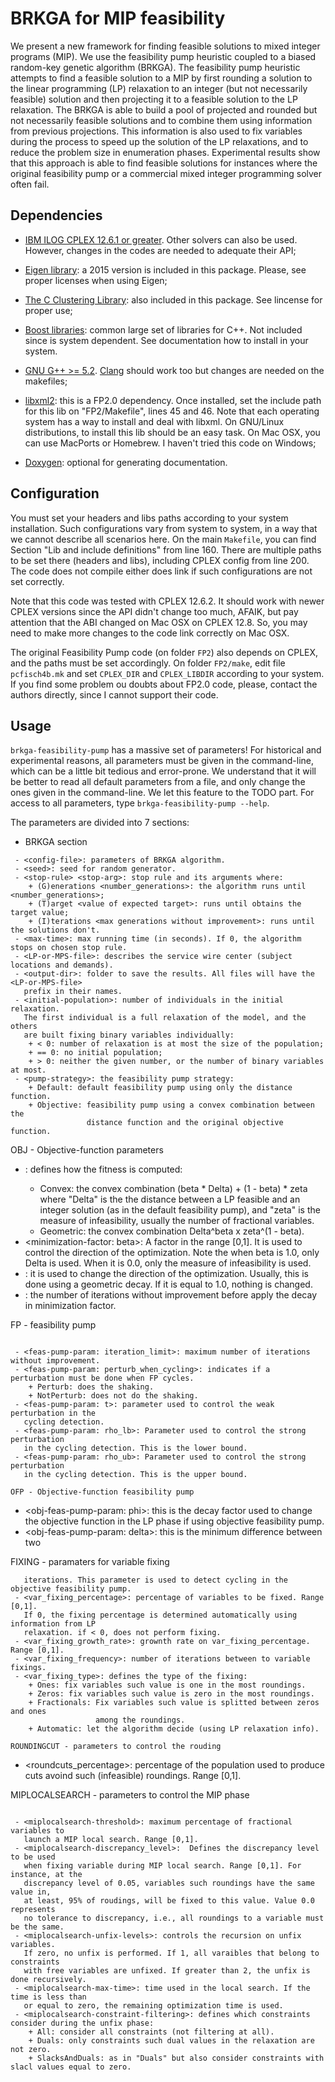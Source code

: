 BRKGA for MIP feasibility
===============================================================================

We present a new framework for finding feasible solutions to mixed integer
programs (MIP). We use the feasibility pump heuristic coupled to a biased
random-key genetic algorithm (BRKGA). The feasibility pump heuristic attempts
to find a feasible solution to a MIP by first rounding a solution to the linear
programming (LP) relaxation to an integer (but not necessarily feasible)
solution and then projecting it to a feasible solution to the LP relaxation.
The BRKGA is able to build a pool of projected and rounded but not necessarily
feasible solutions and to combine them using information from previous
projections. This information is also used to fix variables during the process
to speed up the solution of the LP relaxations, and to reduce the problem size
in enumeration phases. Experimental results show that this approach is able to
find feasible solutions for instances where the original feasibility pump or a
commercial mixed integer programming solver often fail.


Dependencies
-------------------------------------------------------------------------------

- [IBM ILOG CPLEX 12.6.1 or greater](https://www.ibm.com/products/ilog-cplex-optimization-studio). 
  Other solvers can also be used. However, changes in the codes are needed 
  to adequate their API;

- [Eigen library](http://eigen.tuxfamily.org): a 2015 version is included in 
  this package. Please, see proper licenses when using Eigen;

- [The C Clustering Library](http://bonsai.hgc.jp/~mdehoon/software/cluster):
  also included in this package. See lincense for proper use;

- [Boost libraries](https://www.boost.org): common large set of libraries for
  C++. Not included since is system dependent. See documentation how to 
  install in your system.

- [GNU G++ >= 5.2](https://gcc.gnu.org). [Clang](https://clang.llvm.org) 
  should work too but changes are needed on the makefiles;

- [libxml2](http://www.xmlsoft.org/): this is a FP2.0 dependency.  Once
  installed, set the include path for this lib on "FP2/Makefile", lines 45 and
  46. Note that each operating system has a way to install and deal with
  libxml. On GNU/Linux distributions, to install this lib should be an easy
  task. On Mac OSX, you can use MacPorts or Homebrew. I haven't tried this code
  on Windows;

- [Doxygen](http://doxygen.nl): optional for generating documentation.


Configuration
-------------------------------------------------------------------------------

You must set your headers and libs paths according to your system installation.
Such configurations vary from system to system, in a way that we cannot
describe all scenarios here. On the main `Makefile`, you can find Section "Lib
and include definitions" from line 160.  There are multiple paths to be set
there (headers and libs), including CPLEX config from line 200. The code does
not compile either does link if such configurations are not set correctly.

Note that this code was tested with CPLEX 12.6.2. It should work with newer
CPLEX versions since the API didn't change too much, AFAIK, but pay attention
that the ABI changed on Mac OSX on CPLEX 12.8. So, you may need to make more
changes to the code link correctly on Mac OSX.

The original Feasibility Pump code (on folder `FP2`) also depends on CPLEX, and
the paths must be set accordingly. On folder `FP2/make`, edit file
`pcfisch4b.mk` and set `CPLEX_DIR` and `CPLEX_LIBDIR` according to your system.
If you find some problem ou doubts about FP2.0 code, please, contact the
authors directly, since I cannot support their code.


Usage
-------------------------------------------------------------------------------

`brkga-feasibility-pump` has a massive set of parameters! For historical and
experimental reasons, all parameters must be given in the command-line, which
can be a little bit tedious and error-prone. We understand that it will be
better to read all default parameters from a file, and only change the ones
given in the command-line. We let this feature to the TODO part. For access to
all parameters, type `brkga-feasibility-pump --help`.

The parameters are divided into 7 sections:

- BRKGA section

~~~~~~~~~~~~~~~~~~~~~~~~~~~~~~
 - <config-file>: parameters of BRKGA algorithm.
 - <seed>: seed for random generator.
 - <stop-rule> <stop-arg>: stop rule and its arguments where:
	+ (G)enerations <number_generations>: the algorithm runs until <number_generations>;
	+ (T)arget <value of expected target>: runs until obtains the target value;
	+ (I)terations <max generations without improvement>: runs until the solutions don't.
 - <max-time>: max running time (in seconds). If 0, the algorithm stops on chosen stop rule.
 - <LP-or-MPS-file>: describes the service wire center (subject locations and demands).
 - <output-dir>: folder to save the results. All files will have the <LP-or-MPS-file>
   prefix in their names.
 - <initial-population>: number of individuals in the initial relaxation.
   The first individual is a full relaxation of the model, and the others
   are built fixing binary variables individually:
	+ < 0: number of relaxation is at most the size of the population;
	+ == 0: no initial population;
	+ > 0: neither the given number, or the number of binary variables at most.
 - <pump-strategy>: the feasibility pump strategy:
	+ Default: default feasibility pump using only the distance function.
	+ Objective: feasibility pump using a convex combination between the
	             distance function and the original objective function.
~~~~~~~~~~~~~~~~~~~~~~~~~~~~~~

OBJ - Objective-function parameters

 - <fitness-type>: defines how the fitness is computed:
	+ Convex: the convex combination (beta * Delta) + (1 - beta) * zeta
	  where "Delta" is the the distance between a LP feasible and
	  an integer solution (as in the default feasibility pump), and
	  "zeta" is the measure of infeasibility, usually the number of fractional variables. 
	+ Geometric: the convex combination Delta^beta x zeta^(1 - beta).
 - <minimization-factor: beta>: A factor in the range [0,1]. It is used to control the
   direction of the optimization. Note the when beta is 1.0, only
    Delta is used. When it is 0.0, only the measure of infeasibility is used.
 - <minimization-factor-decay>: it is used to change the direction of the optimization.
   Usually, this is done using a geometric decay. If it is equal to 1.0, nothing is changed.
 - <decay-application-offset>: the number of iterations without improvement before apply
   the decay in minimization factor.

FP - feasibility pump
~~~~~~~~~~~~~~~~~~~~~~~~~~~~~~

 - <feas-pump-param: iteration_limit>: maximum number of iterations without improvement.
 - <feas-pump-param: perturb_when_cycling>: indicates if a perturbation must be done when FP cycles.
	+ Perturb: does the shaking.
	+ NotPerturb: does not do the shaking.
 - <feas-pump-param: t>: parameter used to control the weak perturbation in the
   cycling detection.
 - <feas-pump-param: rho_lb>: Parameter used to control the strong perturbation
   in the cycling detection. This is the lower bound.
 - <feas-pump-param: rho_ub>: Parameter used to control the strong perturbation
   in the cycling detection. This is the upper bound.

OFP - Objective-function feasibility pump
~~~~~~~~~~~~~~~~~~~~~~~~~~~~~~
 - <obj-feas-pump-param: phi>: this is the decay factor used to change the
   objective function in the LP phase if using objective feasibility pump.
 - <obj-feas-pump-param: delta>: this is the minimum difference between two

FIXING - paramaters for variable fixing
~~~~~~~~~~~~~~~~~~~~~~~~~~~~~~
   iterations. This parameter is used to detect cycling in the objective feasibility pump.
 - <var_fixing_percentage>: percentage of variables to be fixed. Range [0,1].
   If 0, the fixing percentage is determined automatically using information from LP
   relaxation. if < 0, does not perform fixing.
 - <var_fixing_growth_rate>: grownth rate on var_fixing_percentage. Range [0,1].
 - <var_fixing_frequency>: number of iterations between to variable fixings.
 - <var_fixing_type>: defines the type of the fixing:
	+ Ones: fix variables such value is one in the most roundings.
	+ Zeros: fix variables such value is zero in the most roundings.
	+ Fractionals: Fix variables such value is splitted between zeros and ones
	               among the roundings.
	+ Automatic: let the algorithm decide (using LP relaxation info).

ROUNDINGCUT - parameters to control the rouding
~~~~~~~~~~~~~~~~~~~~~~~~~~~~~~
 - <roundcuts_percentage>: percentage of the population used to produce
   cuts avoind such (infeasible) roundings. Range [0,1].

MIPLOCALSEARCH - parameters to control the MIP phase
~~~~~~~~~~~~~~~~~~~~~~~~~~~~~~

 - <miplocalsearch-threshold>: maximum percentage of fractional variables to
   launch a MIP local search. Range [0,1].
 - <miplocalsearch-discrepancy_level>:  Defines the discrepancy level to be used
   when fixing variable during MIP local search. Range [0,1]. For instance, at the
   discrepancy level of 0.05, variables such roundings have the same value in,
   at least, 95% of roudings, will be fixed to this value. Value 0.0 represents
   no tolerance to discrepancy, i.e., all roundings to a variable must be the same.
 - <miplocalsearch-unfix-levels>: controls the recursion on unfix variables.
   If zero, no unfix is performed. If 1, all varaibles that belong to constraints
   with free variables are unfixed. If greater than 2, the unfix is done recursively.
 - <miplocalsearch-max-time>: time used in the local search. If the time is less than
   or equal to zero, the remaining optimization time is used.
 - <miplocalsearch-constraint-filtering>: defines which constraints consider during the unfix phase:
	+ All: consider all constraints (not filtering at all).
	+ Duals: only constraints such dual values in the relaxation are not zero.
	+ SlacksAndDuals: as in "Duals" but also consider constraints with slacl values equal to zero.
